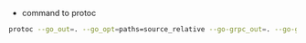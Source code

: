 - command to protoc 

```bash
protoc --go_out=. --go_opt=paths=source_relative --go-grpc_out=. --go-grpc_opt=paths=source_relative auth.proto
```